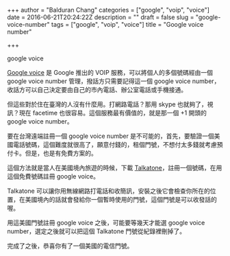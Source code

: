 +++
author = "Balduran Chang"
categories = ["google", "voip", "voice"]
date = 2016-06-21T20:24:22Z
description = ""
draft = false
slug = "google-voice-number"
tags = ["google", "voip", "voice"]
title = "Google voice number"

+++


google voice

[Google voice](http://www.google.com/googlevoice/about.html) 是 Google 推出的 VOIP 服務，可以將個人的多個號碼經由一個 google voice number 管理，撥話方只需要記得這一個 google voice number，收話方可以自己決定要由自己的市內電話、辦公室電話或手機接通。

但這些對於住在臺灣的人沒有什麼用。打網路電話？那用 skype 也就夠了，視訊？現在 facetime 也很容易。這個服務最有價值的，就是那一個 +1 開頭的 google voice number。

要在台灣遠端註冊一個 google voice number 是不可能的，首先，要驗證一個美國電話號碼，這個難度就很高了，願意付錢的，租個門號，不想付太多錢就考慮預付卡。但是，也是有免費方案的。

這個方法就是當人在美國境內旅遊的時候，下載 [Talkatone](http://www.talkatone.com/)，註冊一個號碼，在用這個免費號碼註冊 google voice。

Talkatone 可以讓你用無線網路打電話和收簡訊，安裝之後它會檢查你所在的位置，在美國境內的話就會發給你一個暫時使用的門號，這個門號是可以收發話的喔。

用這美國門號註冊 google voice 之後，可能要等幾天才能選 google voice number，選定之後就可以把這個 Talkatone 門號從紀錄裡刪掉了。

完成了之後，恭喜你有了一個美國的電信門號。

